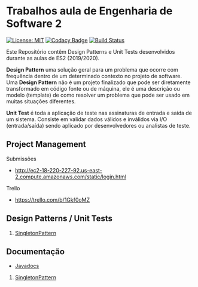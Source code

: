 # Trabalhos aula de Engenharia de Software 2
[![License: MIT](https://img.shields.io/badge/License-MIT-yellow.svg)](https://opensource.org/licenses/MIT)
[![Codacy Badge](https://api.codacy.com/project/badge/Grade/03d17dd7587042aeaf274d3584a18c8e)](https://www.codacy.com?utm_source=github.com&amp;utm_medium=referral&amp;utm_content=argon7/TrabalhosES2&amp;utm_campaign=Badge_Grade)
[![Build Status](https://travis-ci.com/argon7/TrabalhosES2.svg?token=TdKbkE4GsRUaGKPb7pBK&branch=master)](https://travis-ci.com/argon7/TrabalhosES2)

Este Repositório contêm Design Patterns e Unit Tests desenvolvidos durante as aulas de ES2 (2019/2020).

<b>Design Pattern</b> uma solução geral para um problema que ocorre com frequência dentro de um determinado contexto no projeto de software. Uma <b>Design Pattern</b> não é um projeto finalizado que pode ser diretamente transformado em código fonte ou de máquina, ele é uma descrição ou modelo (template) de como resolver um problema que pode ser usado em muitas situações diferentes.

<b>Unit Test</b> é toda a aplicação de teste nas assinaturas de entrada e saída de um sistema. Consiste em validar dados válidos e inválidos via I/O (entrada/saída) sendo aplicado por desenvolvedores ou analistas de teste.

## Project Management

Submissões
* http://ec2-18-220-227-92.us-east-2.compute.amazonaws.com/static/login.html

Trello

* https://trello.com/b/1Gkf0oMZ
## Design Patterns / Unit Tests 
1. [SingletonPattern](./singletonpattern)
## Documentação

*  [Javadocs](https://argon7.github.io/TrabalhosES2/)
1. [SingletonPattern](https://argon7.github.io/TrabalhosES2/SingletonPattern/javadoc/index.html)
